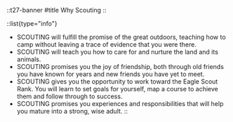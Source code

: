 
::t27-banner
#title
Why Scouting
::

::list{type="info"}
- SCOUTING will fulfill the promise of the great outdoors, teaching how to camp without leaving a trace of evidence that you were there.
- SCOUTING will teach you how to care for and nurture the land and its animals.
- SCOUTING promises you the joy of friendship, both through old friends you have known for years and new friends you have yet to meet.
- SCOUTING gives you the opportunity to work toward the Eagle Scout Rank. You will learn to set goals for yourself, map a course to achieve them and follow through to success.
- SCOUTING promises you experiences and responsibilities that will help you mature into a strong, wise adult.
::